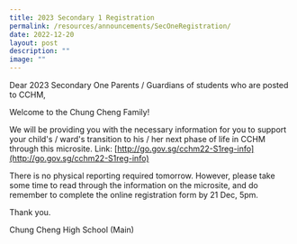 ```yaml
---
title: 2023 Secondary 1 Registration
permalink: /resources/announcements/SecOneRegistration/
date: 2022-12-20
layout: post
description: ""
image: ""
---
```

Dear 2023 Secondary One Parents / Guardians of students who are posted to CCHM,

Welcome to the Chung Cheng Family! 

We will be providing you with the necessary information for you to support your child's / ward's transition to his / her next phase of life in CCHM through this microsite.
Link: [http://go.gov.sg/cchm22-S1reg-info](http://go.gov.sg/cchm22-S1reg-info)

There is no physical reporting required tomorrow. However, please take some time to read through the information on the microsite, and do remember to complete the online registration form by 21 Dec, 5pm. 

Thank you. 

Chung Cheng High School (Main)